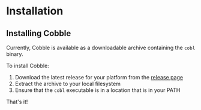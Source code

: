# Installation

## Installing Cobble

Currently, Cobble is available as a downloadable archive containing the `cobl` binary.

To install Cobble:

1. Download the latest release for your platform from the [release page](https://github.com/jdarais/cobble/releases)
1. Extract the archive to your local filesystem
1. Ensure that the `cobl` executable is in a location that is in your PATH

That's it!
